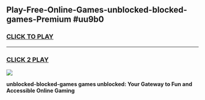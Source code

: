 
## Play-Free-Online-Games-unblocked-blocked-games-Premium #uu9b0
<h3>
<a href="https://premium.freeplayer.one?title=unblocked-blocked-games&ref=8M">CLICK TO PLAY</a></h3>
<hr>

<h3>
<a href="https://premium.freeplayer.one?title=unblocked-blocked-games&ref=8M">CLICK 2 PLAY</a>
  
</h3>

<a href="https://premium.freeplayer.one?title=unblocked-blocked-games&ref=8M"><img src="https://clearcache.store/games.png"></a>


**unblocked-blocked-games games unblocked: Your Gateway to Fun and Accessible Online Gaming**
